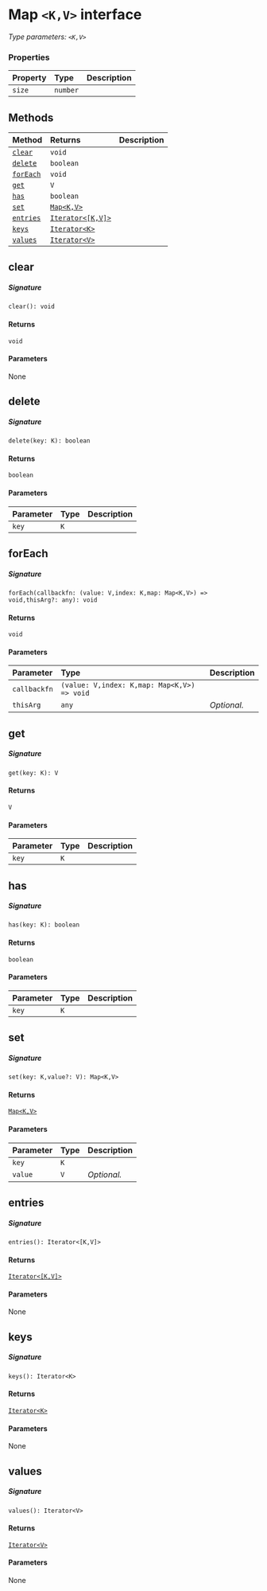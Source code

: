 # Map `<K,V>` interface



_Type parameters: `<K,V>`_






### Properties

| Property	   | Type	| Description|
|:-------------|:-------|:-----------|
|`size`      | `number` |  |




## Methods

| Method	   |  Returns	| Description|
|:-------------|:-------|:-----------|
|[`clear`](#clear)      | `void` |  |
|[`delete`](#delete)      | `boolean` |  |
|[`forEach`](#foreach)      | `void` |  |
|[`get`](#get)      | `V` |  |
|[`has`](#has)      | `boolean` |  |
|[`set`](#set)      | [`Map<K,V>`](Map.md) |  |
|[`entries`](#entries)      | [`Iterator<[K,V]>`](Iterator.md) |  |
|[`keys`](#keys)      | [`Iterator<K>`](Iterator.md) |  |
|[`values`](#values)      | [`Iterator<V>`](Iterator.md) |  |



## clear



##### Signature
`clear(): void`

#### Returns
`void`

#### Parameters
None


## delete



##### Signature
`delete(key: K): boolean`

#### Returns
`boolean`

#### Parameters


| Parameter	   | Type    | Description |
|:-------------|:---------------|:------------|
| `key`    | `K` |  |


## forEach



##### Signature
`forEach(callbackfn: (value: V,index: K,map: Map<K,V>) => void,thisArg?: any): void`

#### Returns
`void`

#### Parameters


| Parameter	   | Type    | Description |
|:-------------|:---------------|:------------|
| `callbackfn`    | `(value: V,index: K,map: Map<K,V>) => void` |  |
| `thisArg`    | `any` | _Optional._ |


## get



##### Signature
`get(key: K): V`

#### Returns
`V`

#### Parameters


| Parameter	   | Type    | Description |
|:-------------|:---------------|:------------|
| `key`    | `K` |  |


## has



##### Signature
`has(key: K): boolean`

#### Returns
`boolean`

#### Parameters


| Parameter	   | Type    | Description |
|:-------------|:---------------|:------------|
| `key`    | `K` |  |


## set



##### Signature
`set(key: K,value?: V): Map<K,V>`

#### Returns
[`Map<K,V>`](Map.md)

#### Parameters


| Parameter	   | Type    | Description |
|:-------------|:---------------|:------------|
| `key`    | `K` |  |
| `value`    | `V` | _Optional._ |


## entries



##### Signature
`entries(): Iterator<[K,V]>`

#### Returns
[`Iterator<[K,V]>`](Iterator.md)

#### Parameters
None


## keys



##### Signature
`keys(): Iterator<K>`

#### Returns
[`Iterator<K>`](Iterator.md)

#### Parameters
None


## values



##### Signature
`values(): Iterator<V>`

#### Returns
[`Iterator<V>`](Iterator.md)

#### Parameters
None

